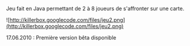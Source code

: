 Jeu fait en Java permettant de 2 à 8 joueurs de s'affronter sur une carte.

![http://killerbox.googlecode.com/files/jeu2.png](http://killerbox.googlecode.com/files/jeu2.png)

17.06.2010 : Première version bêta disponible